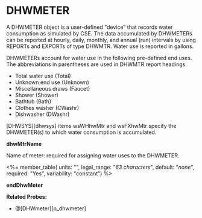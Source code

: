 # DHWMETER

A DHWMETER object is a user-defined "device" that records water consumption as simulated by CSE. The data accumulated by DHWMETERs can be reported at hourly, daily, monthly, and annual (run) intervals by using REPORTs and EXPORTs of type DHWMTR. Water use is reported in gallons.

DHWMETERs account for water use in the following pre-defined end uses. The abbreviations in parentheses are used in DHWMTR report headings.

- Total water use (Total)
- Unknown end use (Unknown)
- Miscellaneous draws (Faucet)
- Shower (Shower)
- Bathtub (Bath)
- Clothes washer (CWashr)
- Dishwasher (DWashr)

[DHWSYS][dhwsys] items wsWHhwMtr and wsFXhwMtr specify the DHWMETER(s) to which water consumption is accumulated.

**dhwMtrName**

Name of meter: required for assigning water uses to the DHWMETER.

<%= member_table(
units: "",
legal_range: "_63 characters_",
default: "_none_",
required: "Yes",
variability: "constant") %>

**endDhwMeter**

**Related Probes:**

- @[DHWmeter][p_dhwmeter]
